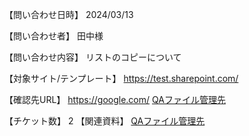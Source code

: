 【問い合わせ日時】
2024/03/13

【問い合わせ者】
田中様

【問い合わせ内容】
リストのコピーについて

【対象サイト/テンプレート】
https://test.sharepoint.com/

【確認先URL】
https://google.com/
[QAファイル管理先](<https://github.com/YuyaYoshino/test/tree/main/QA/NTTネクシア/[N1Q16] い>)

【チケット数】
2
【関連資料】
[QAファイル管理先](<https://github.com/YuyaYoshino/test/tree/main/QA/QA2024/YMFG/%5BYMFG00#16%5D%20%E3%81%84>)